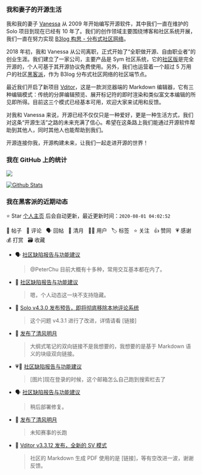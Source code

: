 ### 我和妻子的开源生活

我和我的妻子 [Vanessa](https://github.com/Vanessa219) 从 2009 年开始编写开源软件，其中我们一直在维护的 Solo 项目到现在已经有 10 年了。我们的创作领域主要围绕博客和社区系统开展，我们一直在努力实现 [B3log 构思 - 分布式社区网络](https://hacpai.com/article/1546941897596)。

2018 年初，我和 Vanessa 从公司离职，正式开始了“全职做开源、自由职业者”的创业生涯。我们建立了一家公司，主要产品是 Sym 社区系统，它的[社区版](https://github.com/88250/symphony)是完全开源的，个人可基于其开源协议免费使用。另外，我们也运营着一个超过 5 万用户的社区[黑客派](https://hacpai.com)，作为 B3log 分布式社区网络的社区端节点。

最近我们开启了新项目 [Vditor](https://github.com/Vanessa219/vditor)，这是一款浏览器端的 Markdown 编辑器，它有三种编辑模式：传统的分屏编辑预览、展开标记符的即时渲染和类似富文本编辑的所见即所得。目前这三个模式已经基本可用，欢迎大家来试用和反馈。

对我和 Vanessa 来说，开源已经不仅仅只是一种爱好，更是一种生活方式，我们对这条“开源生活”之路的未来充满了信心。希望在这条路上我们能通过开源软件帮助到其他人，同时其他人也能帮助到我们。

开源连接你我，开源构建未来，让我们一起走进开源的世界！

### 我在 GitHub 上的统计

<a title="Hits" target="_blank" href="https://github.com/88250/88250"><img src="https://hits.b3log.org/88250/88250.svg"></a>

[![Github Stats](https://github-readme-stats.vercel.app/api?username=88250&show_icons=true)](https://github.com/88250)

<!--events start -->

### 我在黑客派的近期动态

⭐️ Star [个人主页](https://github.com/88250/88250) 后会自动更新，最近更新时间：`2020-08-01 04:02:52`

📝 帖子 &nbsp; 💬 评论 &nbsp; 🗣 回帖 &nbsp; 🌙 清月 &nbsp; 👨‍💻 用户 &nbsp; 🏷️ 标签 &nbsp; ⭐️ 关注 &nbsp; 👍 赞同 &nbsp; 💗 感谢 &nbsp; 💰 打赏 &nbsp; 🗃 收藏

* 🗣 [社区缺陷报告与功能建议](https://hacpai.com/article/1438049659432/comment/1596181284879#comments)

  > @PeterChu 目前大概有十多种，常用交互基本都在内了。
* 💬 [社区缺陷报告与功能建议](https://hacpai.com/article/1438049659432/comment/1596181284879#comments)

  > 嗯，个人动态这一块不支持隐藏。
* 💬 [Solo v4.3.0 发布预告，即将彻底移除本地评论系统](https://hacpai.com/article/1594478511380/comment/1596164153992#comments)

  > 这个问题 v4.3.1 进行了改进，详情请看 [链接]
* 🌙 [发布了清风明月](https://hacpai.com/member/88250/breezemoons/1596125305670)

  > 大纲式笔记的双向链接不是我想要的，我想要的是基于 Markdown 语义的块级双向链接。
* 💗💬 [社区缺陷报告与功能建议](https://hacpai.com/article/1438049659432/comment/1594202835425#comments)

  > [图片]现在登录的时候，这个邮箱怎么自己跑到搜索栏去了
* 🗣 [社区缺陷报告与功能建议](https://hacpai.com/article/1438049659432/comment/1594202835425#comments)

  > 稍后部署修复。
* 🌙 [发布了清风明月](https://hacpai.com/member/88250/breezemoons/1596041707857)

  > 未知赛事的长跑
* 💬 [Vditor v3.3.12 发布，全新的 SV 模式](https://hacpai.com/article/1595955099905/comment/1595983209880#comments)

  > 社区的 Markdown 生成 PDF 使用的是 [链接]，等有空改进一波，谢谢反馈。


<!--events end -->
